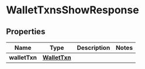 

# WalletTxnsShowResponse

## Properties

Name | Type | Description | Notes
------------ | ------------- | ------------- | -------------
**walletTxn** | [**WalletTxn**](WalletTxn.md) |  | 




